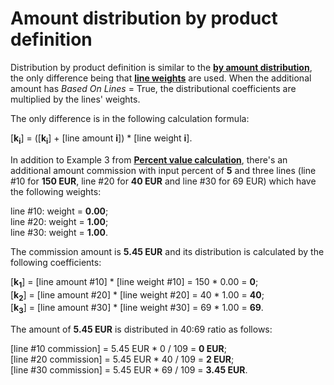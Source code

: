 # Amount distribution by product definition

Distribution by product definition is similar to the **[by amount distribution](by-amount.md)**, the only difference being that **[line weights](../lines-weighting.md)** are used. When the additional amount has _Based On Lines_ = True, the distributional coefficients are multiplied by the lines' weights. 

The only difference is in the following calculation formula:

[**k<sub>i</sub>**] = ([**k<sub>i</sub>**] + [line amount **i**]) * [line weight **i**].

In addition to Example 3 from **[Percent value calculation](../amounts-calculation/percent-calculation.md)**, there's an additional amount commission with input percent of **5** and three lines (line #10 for **150 EUR**, line #20 for **40 EUR** and line #30 for 69 EUR) which have the following weights:

line #10: weight = **0.00**; <br>
line #20: weight = **1.00**; <br>
line #30: weight = **1.00**. <br>

The commission amount is **5.45 EUR** and its distribution is calculated by the following coefficients:

[**k<sub>1</sub>**] = [line amount #10] * [line weight #10] = 150 * 0.00 = **0**;<br>
[**k<sub>2</sub>**] = [line amount #20] * [line weight #20] = 40 * 1.00 = **40**;<br>
[**k<sub>3</sub>**] = [line amount #30] * [line weight #30] = 69 * 1.00 = **69**.

The amount of **5.45 EUR** is distributed in 40:69 ratio as follows:

[line #10 commission] = 5.45 EUR * 0 / 109 = **0 EUR**; <br>
[line #20 commission] = 5.45 EUR * 40 / 109 = **2 EUR**; <br>
[line #30 commission] = 5.45 EUR * 69 / 109 = **3.45 EUR**. 
